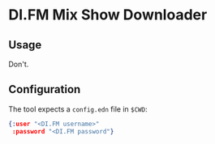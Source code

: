 # DI.FM Mix Show Downloader

## Usage

Don't.

## Configuration

The tool expects a `config.edn` file in `$CWD`:
```json
{:user "<DI.FM username>"
 :password "<DI.FM password"}
```
